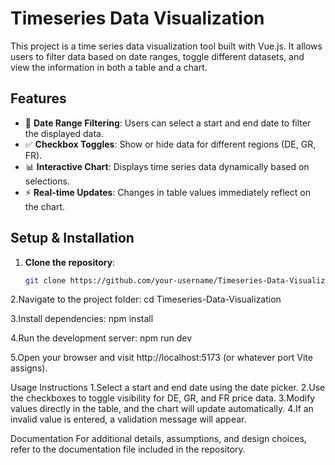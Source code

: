 # Timeseries Data Visualization

This project is a time series data visualization tool built with Vue.js. It allows users to filter data based on date ranges, toggle different datasets, and view the information in both a table and a chart.

## Features
- 📅 **Date Range Filtering**: Users can select a start and end date to filter the displayed data.
- ✅ **Checkbox Toggles**: Show or hide data for different regions (DE, GR, FR).
- 📊 **Interactive Chart**: Displays time series data dynamically based on selections.
- ⚡ **Real-time Updates**: Changes in table values immediately reflect on the chart.

## Setup & Installation

1. **Clone the repository**:
   ```sh
   git clone https://github.com/your-username/Timeseries-Data-Visualization.git

2.Navigate to the project folder:
   cd Timeseries-Data-Visualization
   
3.Install dependencies:
  npm install

4.Run the development server:
  npm run dev

5.Open your browser and visit http://localhost:5173 (or whatever port Vite assigns).


Usage Instructions
  1.Select a start and end date using the date picker.
  2.Use the checkboxes to toggle visibility for DE, GR, and FR price data.
  3.Modify values directly in the table, and the chart will update automatically.
  4.If an invalid value is entered, a validation message will appear.

Documentation
  For additional details, assumptions, and design choices, refer to the documentation file included in the repository.
